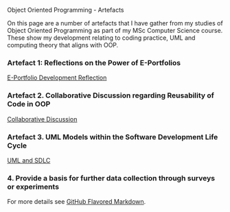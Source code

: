 Object Oriented Programming - Artefacts 

On this page are a number of artefacts that I have gather from my studies of Object Oriented Programming as part of my MSc Computer Science course. These show my development relating to coding practice, UML and computing theory that aligns with OOP.

### Artefact 1: Reflections on the Power of E-Portfolios

[E-Portfolio Development Reflection](/pdf/e_portfolio_development.pdf)

### Artefact 2. Collaborative Discussion regarding Reusability of Code in OOP

[Collaborative Discussion](/pdf/collaborative_discussion.pdf)

### Artefact 3. UML Models within the Software Development Life Cycle

[UML and SDLC](/pdf/uml_in_sdlc.pdf)

### 4. Provide a basis for further data collection through surveys or experiments



For more details see [GitHub Flavored Markdown](https://guides.github.com/features/mastering-markdown/).
